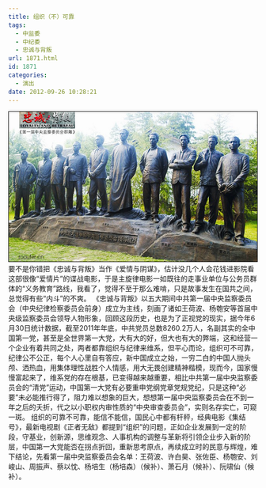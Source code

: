 ```yaml
---
title: 组织（不）可靠
tags:
  - 中监委
  - 中纪委
  - 忠诚与背叛
url: 1871.html
id: 1871
categories:
  - 演出
date: 2012-09-26 10:28:21
---
```


[![](/images/uploads/2012/09/忠诚与背叛1.jpg "忠诚与背叛")](/images/uploads/2012/09/忠诚与背叛1.jpg) 要不是你错把《忠诚与背叛》当作《爱情与阴谋》，估计没几个人会花钱进影院看这部很像“爱情片”的谍战电影，于是主旋律电影一如既往的走事业单位与公务员群体的“义务教育”路线，我看了，觉得不至于那么难啃，只是故事发生在国共之间，总觉得有些“内斗”的不爽。 《忠诚与背叛》以五大期间中共第一届中央监察委员会（中央纪律检察委员会前身）成立为主线，刻画了诸如王荷波、杨匏安等首届中央级监察委员会领导人物形象，回顾这段历史，也是为了正视党的现实，据今年6月30日统计数据，截至2011年年底，中共党员总数8260.2万人，名副其实的全中国第一党，甚至是全世界第一大党，大有大的好，但大也有大的弊端，这和经营一个企业有着共同之处，两者都靠组织与纪律来维系，但平心而论，组织可不可靠，纪律公不公正，每个人心里自有答应，新中国成立之始，一穷二白的中国人抛头颅、洒热血，用集体理性战胜个人情感，用大无畏创建精神楷模，现而今，国家慢慢富起来了，维系党的存在根基，已变得越来越重要，相比中共第一届中央监察委员会的“清党”运动，中国第一大党有必要重申党纲党章党规党纪，只是这种“必要”未必能推行得了，阻力难以想象的巨大，想想第一届中央监察委员会在不到一年之后的夭折，代之以小职权内审性质的“中央审查委员会”，实则名存实亡，可窥一斑。 组织的可靠不可靠，能信不能信，国民心中都有杆秤，经典电影《集结号》，最新电视剧《正者无敌》都提到“组织”的问题，正如企业发展到一定的阶段，守基业，创新源，思维观念、人事机构的调整与革新将引领企业步入新的阶层，中国第一大党能否在拐点折回，重新思考原点，再续成立时的民意与辉煌，难下结论，先看第一届中央监察委员会名单：王荷波、许白昊、张佐臣、杨匏安、刘峻山、周振声、蔡以忱、杨培生（杨培森）（候补）、萧石月（候补）、阮啸仙（候补）。